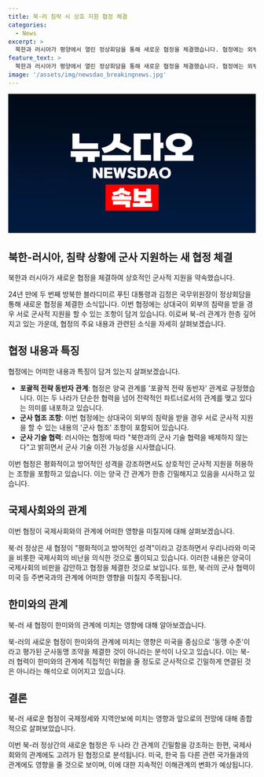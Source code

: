 ```yaml
---
title: 북·러 침략 시 상호 지원 협정 체결
categories:
  - News
excerpt: >
  북한과 러시아가 평양에서 열린 정상회담을 통해 새로운 협정을 체결했습니다. 협정에는 외부 침략 시 서로 지원하는 조항이 담겼고, 러시아는 군사 기술 협력 가능성을 시사했습니다. 김정은과 푸틴은 군사협력 문제를 논의하며 나란히 공동 기자회견을 열었고, 푸틴은 김 위원장을 러시아에 초청했습니다. 두 정상은 새 협정을 평화적이고 방어적인 성격이라고 설명했지만, 국제사회의 비난을 의식한 것으로 풀이됩니다.
feature_text: >
  북한과 러시아가 평양에서 열린 정상회담을 통해 새로운 협정을 체결했습니다. 협정에는 외부 침략 시 서로 지원하는 조항이 담겼고, 러시아는 군사 기술 협력 가능성을 시사했습니다. 김정은과 푸틴은 군사협력 문제를 논의하며 나란히 공동 기자회견을 열었고, 푸틴은 김 위원장을 러시아에 초청했습니다. 두 정상은 새 협정을 평화적이고 방어적인 성격이라고 설명했지만, 국제사회의 비난을 의식한 것으로 풀이됩니다.
image: '/assets/img/newsdao_breakingnews.jpg'
---
```


<p><img src="/assets/img/newsdao_breakingnews.jpg" alt="pcversion 속보" /></p>

<h2 data-ke-size="size26">북한-러시아, 침략 상황에 군사 지원하는 새 협정 체결</h2>

<p>북한과 러시아가 새로운 협정을 체결하여 상호적인 군사적 지원을 약속했습니다.</p>

<p data-ke-size="size16">24년 만에 두 번째 방북한 블라디미르 푸틴 대통령과 김정은 국무위원장이 정상회담을 통해 새로운 협정을 체결한 소식입니다. 이번 협정에는 상대국이 외부의 침략을 받을 경우 서로 군사적 지원을 할 수 있는 조항이 담겨 있습니다. 이로써 북-러 관계가 한층 깊어지고 있는 가운데, 협정의 주요 내용과 관련된 소식을 자세히 살펴보겠습니다.</p>

<h2 data-ke-size="size26">협정 내용과 특징</h2>

<p>협정에는 어떠한 내용과 특징이 담겨 있는지 살펴보겠습니다.</p>

<ul>
  <li><b>포괄적 전략 동반자 관계</b>: 협정은 양국 관계를 '포괄적 전략 동반자' 관계로 규정했습니다. 이는 두 나라가 단순한 협력을 넘어 전략적인 파트너로서의 관계를 맺고 있다는 의미를 내포하고 있습니다.</li>
  <li><b>군사 협조 조항</b>: 이번 협정에는 상대국이 외부의 침략을 받을 경우 서로 군사적 지원을 할 수 있는 내용의 '군사 협조' 조항이 포함되어 있습니다.</li>
  <li><b>군사 기술 협력</b>: 러시아는 협정에 따라 "북한과의 군사 기술 협력을 배제하지 않는다"고 밝히면서 군사 기술 이전 가능성을 시사했습니다.</li>
</ul>

<p data-ke-size="size16">이번 협정은 평화적이고 방어적인 성격을 강조하면서도 상호적인 군사적 지원을 허용하는 조항을 포함하고 있습니다. 이는 양국 간 관계가 한층 긴밀해지고 있음을 시사하고 있습니다.</p>

<h2 data-ke-size="size26">국제사회와의 관계</h2>

<p>이번 협정이 국제사회와의 관계에 어떠한 영향을 미칠지에 대해 살펴보겠습니다.</p>

<p data-ke-size="size16">북·러 정상은 새 협정이 "평화적이고 방어적인 성격"이라고 강조하면서 우리나라와 미국을 비롯한 국제사회의 비난을 의식한 것으로 풀이되고 있습니다. 이러한 내용은 양국이 국제사회의 비판을 감안하고 협정을 체결한 것으로 보입니다. 또한, 북·러의 군사 협력이 미국 등 주변국과의 관계에 어떠한 영향을 미칠지 주목됩니다.</p>

<h2 data-ke-size="size26">한미와의 관계</h2>

<p>북-러 새 협정이 한미와의 관계에 미치는 영향에 대해 알아보겠습니다.</p>

<p data-ke-size="size16">북-러의 새로운 협정이 한미와의 관계에 미치는 영향은 미국을 중심으로 '동맹 수준'이라고 평가된 군사동맹 조약을 체결한 것이 아니라는 분석이 나오고 있습니다. 이는 북-러 협력이 한미와의 관계에 직접적인 위협을 줄 정도로 군사적으로 긴밀하게 연결된 것은 아니라는 해석으로 이어지고 있습니다.</p>

<h2 data-ke-size="size26">결론</h2>

<p>북-러 새로운 협정이 국제정세와 지역안보에 미치는 영향과 앞으로의 전망에 대해 종합적으로 살펴보았습니다.</p>

<p data-ke-size="size16">이번 북-러 정상간의 새로운 협정은 두 나라 간 관계의 긴밀함을 강조하는 한편, 국제사회와의 관계에도 고려가 된 협정으로 분석됩니다. 미국, 한국 등 다른 관련 국가들과의 관계에도 영향을 줄 것으로 보이며, 이에 대한 지속적인 이해관계의 변화가 예상됩니다.</p>

